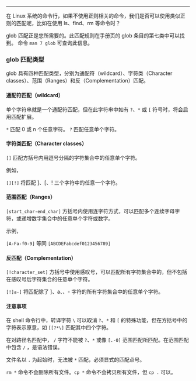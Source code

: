﻿
-------

在 Linux 系统的命令行，如果不使用正则相关的命令，我们是否可以使用类似正则的匹配呢，比如在使用 ls、find、rm 等命令时？

glob 匹配正是您所需要的。此匹配规则在手册页的 glob 条目的第七类中可以找到。 命令 `man 7 glob` 可查询此信息。

### glob 匹配类型

glob 具有四种匹配类型，分别为通配符（wildcard）、字符类（Character classes）、范围（Ranges）和反（Complementation）匹配。

#### 通配符匹配（wildcard）

单个字符串就是一个通配符匹配，但在此字符串中如有 `?`、`*` 或 `[` 符号时，将会启用匹配扩展。

`*`	匹配 0 或 n 个任意字符。
`?`	匹配任意单个字符。

#### 字符类匹配（Character classes）

`[]` 匹配方括号内用逗号分隔的字符集合中的任意单个字符。

例如，

`[][!]` 将匹配 ]、[、! 三个字符中的任意一个字符。

#### 范围匹配（Ranges）

`[start_char-end_char]` 方括号内使用连字符方式，可以匹配多个连续字母字符，或递增数字集合中的任意单个字符或数字。

示例，

`[A-Fa-f0-9]` 等同 `[ABCDEFabcdef0123456789]`

#### 反匹配（Complementation）

`[!character_set]` 方括号中使用感叹号，可以匹配所有字符集合中的，但不包括在感叹号后字符集合的任意单个字符。

`[!]a-]` 将匹配除了 \]、a、、\- 字符的所有字符集合中的任意单个字符。

#### 注意事项

在 shell 命令行中，转译字符 `\` 可以取消 `?`、`*` 和 `[` 的特殊功能，但在方括号中的字符表示原意，如 `[[?*\]` 匹配其中四个字符。

在对路径名匹配中， `/` 字符不能被 `?`、`*` 或像 `[.-0]` 范围匹配所匹配。在范围匹配中包含 `/` ，是语法错误。

文件名以 `.` 为起始时，无法被 `*` 匹配，必须显式的匹配点号。

`rm *` 命令不会删除所有文件。`cp *` 命令不会拷贝所有文件，但 `cp .` 可以。
